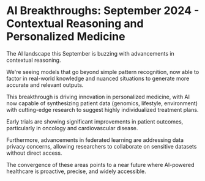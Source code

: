 # AI Breakthroughs: September 2024 - Contextual Reasoning and Personalized Medicine

The AI landscape this September is buzzing with advancements in contextual reasoning.

We're seeing models that go beyond simple pattern recognition, now able to factor in real-world knowledge and nuanced situations to generate more accurate and relevant outputs.

This breakthrough is driving innovation in personalized medicine, with AI now capable of synthesizing patient data (genomics, lifestyle, environment) with cutting-edge research to suggest highly individualized treatment plans.

Early trials are showing significant improvements in patient outcomes, particularly in oncology and cardiovascular disease.

Furthermore, advancements in federated learning are addressing data privacy concerns, allowing researchers to collaborate on sensitive datasets without direct access.

The convergence of these areas points to a near future where AI-powered healthcare is proactive, precise, and widely accessible.
